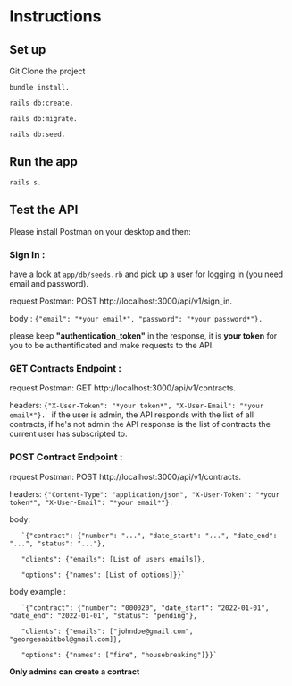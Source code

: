# Instructions

## Set up
Git Clone the project 

`bundle install.` 

`rails db:create.` 

`rails db:migrate.` 

`rails db:seed. `

## Run the app
`rails s. `

## Test the API
Please install Postman on your desktop and then:

### Sign In : ###

have a look at `app/db/seeds.rb` and pick up a user for logging in (you need email and password). 

request Postman: POST http://localhost:3000/api/v1/sign_in. 

body : `{"email": "*your email*", "password": "*your password*"}. `

please keep **"authentication_token"** in the response, it is **your token** for you to be authentificated and make requests to the API. 

### GET Contracts Endpoint : ###

request Postman: GET http://localhost:3000/api/v1/contracts. 

headers: `{"X-User-Token": "*your token*", "X-User-Email": "*your email*"}. `
if the user is admin, the API responds with the list of all contracts, if he's not admin the API response is the list of contracts the current user has subscripted to.

### POST Contract Endpoint : ###

request Postman: POST http://localhost:3000/api/v1/contracts. 

headers: `{"Content-Type": "application/json", "X-User-Token": "*your token*", "X-User-Email": "*your email*"}. `

body:  

       `{"contract": {"number": "...", "date_start": "...", "date_end": "...", "status": "..."},  
       
       "clients": {"emails": [List of users emails]},  
       
       "options": {"names": [List of options]}}`

body example :  

       `{"contract": {"number": "000020", "date_start": "2022-01-01", "date_end": "2022-01-01", "status": "pending"},  
       
       "clients": {"emails": ["johndoe@gmail.com", "georgesabitbol@gmail.com]},  
       
       "options": {"names": ["fire", "housebreaking"]}}`

**Only admins can create a contract**
